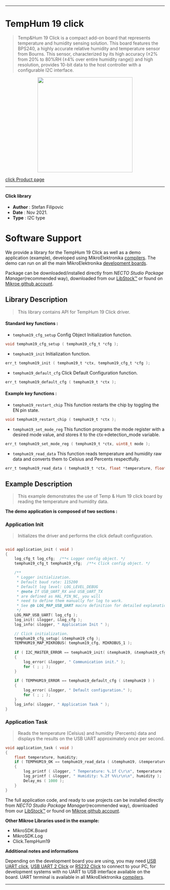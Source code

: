 
---
# TempHum 19 click

> Temp&Hum 19 Click is a compact add-on board that represents temperature and humidity sensing solution. This board features the BPS240, a highly accurate relative humidity and temperature sensor from Bourns. This sensor, characterized by its high accuracy (±2% from 20% to 80%RH (±4% over entire humidity range)) and high resolution, provides 10-bit data to the host controller with a configurable I2C interface.

<p align="center">
  <img src="https://download.mikroe.com/images/click_for_ide/temphum19_click.png" height=300px>
</p>

[click Product page](https://www.mikroe.com/temphum-19-click)

---


#### Click library

- **Author**        : Stefan Filipovic
- **Date**          : Nov 2021.
- **Type**          : I2C type


# Software Support

We provide a library for the TempHum 19 Click
as well as a demo application (example), developed using MikroElektronika
[compilers](https://www.mikroe.com/necto-studio).
The demo can run on all the main MikroElektronika [development boards](https://www.mikroe.com/development-boards).

Package can be downloaded/installed directly from *NECTO Studio Package Manager*(recommended way), downloaded from our [LibStock&trade;](https://libstock.mikroe.com) or found on [Mikroe github account](https://github.com/MikroElektronika/mikrosdk_click_v2/tree/master/clicks).

## Library Description

> This library contains API for TempHum 19 Click driver.

#### Standard key functions :

- `temphum19_cfg_setup` Config Object Initialization function.
```c
void temphum19_cfg_setup ( temphum19_cfg_t *cfg );
```

- `temphum19_init` Initialization function.
```c
err_t temphum19_init ( temphum19_t *ctx, temphum19_cfg_t *cfg );
```

- `temphum19_default_cfg` Click Default Configuration function.
```c
err_t temphum19_default_cfg ( temphum19_t *ctx );
```

#### Example key functions :

- `temphum19_restart_chip` This function restarts the chip by toggling the EN pin state.
```c
void temphum19_restart_chip ( temphum19_t *ctx );
```

- `temphum19_set_mode_reg` This function programs the mode register with a desired mode value, and stores it to the ctx->detection_mode variable.
```c
err_t temphum19_set_mode_reg ( temphum19_t *ctx, uint8_t mode );
```

- `temphum19_read_data` This function reads temperature and humidity raw data and converts them to Celsius and Percents respectfully.
```c
err_t temphum19_read_data ( temphum19_t *ctx, float *temperature, float *humidity );
```

## Example Description

> This example demonstrates the use of Temp & Hum 19 click board by reading the temperature and humidity data.

**The demo application is composed of two sections :**

### Application Init

> Initializes the driver and performs the click default configuration.

```c

void application_init ( void )
{
    log_cfg_t log_cfg;  /**< Logger config object. */
    temphum19_cfg_t temphum19_cfg;  /**< Click config object. */

    /** 
     * Logger initialization.
     * Default baud rate: 115200
     * Default log level: LOG_LEVEL_DEBUG
     * @note If USB_UART_RX and USB_UART_TX 
     * are defined as HAL_PIN_NC, you will 
     * need to define them manually for log to work. 
     * See @b LOG_MAP_USB_UART macro definition for detailed explanation.
     */
    LOG_MAP_USB_UART( log_cfg );
    log_init( &logger, &log_cfg );
    log_info( &logger, " Application Init " );

    // Click initialization.
    temphum19_cfg_setup( &temphum19_cfg );
    TEMPHUM19_MAP_MIKROBUS( temphum19_cfg, MIKROBUS_1 );
    
    if ( I2C_MASTER_ERROR == temphum19_init( &temphum19, &temphum19_cfg ) ) 
    {
        log_error( &logger, " Communication init." );
        for ( ; ; );
    }
    
    if ( TEMPHUM19_ERROR == temphum19_default_cfg ( &temphum19 ) )
    {
        log_error( &logger, " Default configuration." );
        for ( ; ; );
    }
    log_info( &logger, " Application Task " );
}

```

### Application Task

> Reads the temperature (Celsius) and humidity (Percents) data and displays the results on the USB UART approximately once per second.

```c
void application_task ( void )
{
    float temperature, humidity;
    if ( TEMPHUM19_OK == temphum19_read_data ( &temphum19, &temperature, &humidity ) ) 
    {
        log_printf ( &logger, " Temperature: %.1f C\r\n", temperature );
        log_printf ( &logger, " Humidity: %.2f %%\r\n\n", humidity );
        Delay_ms ( 1000 );
    }
}
```

The full application code, and ready to use projects can be installed directly from *NECTO Studio Package Manager*(recommended way), downloaded from our [LibStock&trade;](https://libstock.mikroe.com) or found on [Mikroe github account](https://github.com/MikroElektronika/mikrosdk_click_v2/tree/master/clicks).

**Other Mikroe Libraries used in the example:**

- MikroSDK.Board
- MikroSDK.Log
- Click.TempHum19

**Additional notes and informations**

Depending on the development board you are using, you may need
[USB UART click](https://www.mikroe.com/usb-uart-click),
[USB UART 2 Click](https://www.mikroe.com/usb-uart-2-click) or
[RS232 Click](https://www.mikroe.com/rs232-click) to connect to your PC, for
development systems with no UART to USB interface available on the board. UART
terminal is available in all MikroElektronika
[compilers](https://shop.mikroe.com/compilers).

---
